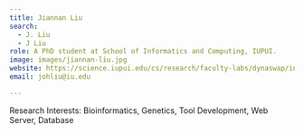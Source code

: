 ```yaml
---
title: Jiannan Liu
search:
  - J. Liu
  - J Liu
role: A PhD student at School of Informatics and Computing, IUPUI.
image: images/jiannan-liu.jpg
website: https://science.iupui.edu/cs/research/faculty-labs/dynaswap/index.html
email: johliu@iu.edu

---
```


Research Interests: Bioinformatics, Genetics, Tool Development, Web Server, Database
